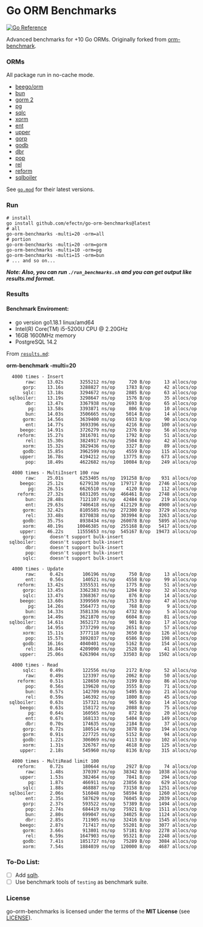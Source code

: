 # Go ORM Benchmarks

[![Go Reference](https://pkg.go.dev/badge/github.com/efectn/go-orm-benchmarks.svg)](https://pkg.go.dev/github.com/efectn/go-orm-benchmarks)

Advanced benchmarks for +10 Go ORMs. Originally forked from [orm-benchmark](https://github.com/frederikhors/orm-benchmark).

### ORMs

All package run in no-cache mode.

- [beego/orm](https://github.com/astaxie/beego/tree/master/orm)
- [bun](https://github.com/uptrace/bun)
- [gorm 2](https://github.com/go-gorm/gorm)
- [pg](https://github.com/go-pg/pg)
- [sqlc](https://github.com/kyleconroy/sqlc)
- [xorm](https://github.com/xormplus/xorm)
- [ent](https://github.com/ent/ent)
- [upper](https://github.com/upper/db)
- [gorp](https://github.com/go-gorp/gorp)
- [godb](https://github.com/samonzeweb/godb)
- [dbr](https://github.com/gocraft/dbr/)
- [pop](https://github.com/gobuffalo/pop)
- [rel](https://github.com/go-rel/rel)
- [reform](https://github.com/go-reform/reform)
- [sqlboiler](https://github.com/volatiletech/sqlboiler)

See [`go.mod`](go.mod) for their latest versions.

### Run

```shell
# install
go install github.com/efectn/go-orm-benchmarks@latest
# all
go-orm-benchmarks -multi=20 -orm=all
# portion
go-orm-benchmarks -multi=20 -orm=gorm
go-orm-benchmarks -multi=10 -orm=pg
go-orm-benchmarks -multi=15 -orm=bun
# ... and so on...
```

**_Note: Also, you can run `./run_benchmarks.sh` and you can get output like results.md format._**

### Results

#### Benchmark Enviroment:

- go version go1.18.1 linux/amd64
- Intel(R) Core(TM) i5-5200U CPU @ 2.20GHz
- 16GB 1600MHz memory
- PostgreSQL 14.2

From [`results.md`](results.md):

**orm-benchmark -multi=20**

```
  4000 times - Insert
       raw:    13.02s      3255212 ns/op     720 B/op     13 allocs/op
      gorp:    13.16s      3288827 ns/op    1783 B/op     42 allocs/op
      sqlc:    13.18s      3294672 ns/op    2885 B/op     63 allocs/op
 sqlboiler:    13.19s      3298647 ns/op    1576 B/op     35 allocs/op
       dbr:    13.47s      3367938 ns/op    2693 B/op     65 allocs/op
        pg:    13.58s      3393871 ns/op     806 B/op     10 allocs/op
       bun:    14.03s      3506665 ns/op    5014 B/op     14 allocs/op
      gorm:    14.56s      3639400 ns/op    6933 B/op     90 allocs/op
       ent:    14.77s      3693396 ns/op    4216 B/op    100 allocs/op
     beego:    14.91s      3726279 ns/op    2376 B/op     56 allocs/op
    reform:    15.27s      3816701 ns/op    1792 B/op     51 allocs/op
       rel:    15.30s      3824917 ns/op    2504 B/op     42 allocs/op
      xorm:    15.32s      3829436 ns/op    3327 B/op     89 allocs/op
      godb:    15.85s      3962599 ns/op    4559 B/op    115 allocs/op
     upper:    16.78s      4194212 ns/op   13775 B/op    673 allocs/op
       pop:    18.49s      4622682 ns/op   10084 B/op    249 allocs/op

  4000 times - MultiInsert 100 row
       raw:    25.01s      6253405 ns/op  191258 B/op    931 allocs/op
     beego:    25.12s      6279130 ns/op  179717 B/op   2746 allocs/op
        pg:    26.51s      6626510 ns/op    4120 B/op    112 allocs/op
    reform:    27.32s      6831205 ns/op  466461 B/op   2748 allocs/op
       bun:    28.48s      7121107 ns/op   42484 B/op    219 allocs/op
       ent:    29.63s      7406418 ns/op  412129 B/op   4900 allocs/op
      gorm:    32.42s      8105585 ns/op  272300 B/op   3729 allocs/op
       rel:    33.48s      8370838 ns/op  303994 B/op   3263 allocs/op
      godb:    35.75s      8938434 ns/op  260078 B/op   5895 allocs/op
      xorm:    40.19s     10046385 ns/op  255168 B/op   5417 allocs/op
     upper:    46.22s     11555653 ns/op  545167 B/op  19473 allocs/op
      gorp:     doesn't support bulk-insert
 sqlboiler:     doesn't support bulk-insert
       dbr:     doesn't support bulk-insert
       pop:     doesn't support bulk-insert
      sqlc:     doesn't support bulk-insert

  4000 times - Update
       raw:     0.42s       106196 ns/op     750 B/op     13 allocs/op
       ent:     0.56s       140521 ns/op    4558 B/op     99 allocs/op
    reform:    13.42s      3355531 ns/op    1775 B/op     51 allocs/op
      gorp:    13.45s      3362383 ns/op    1204 B/op     32 allocs/op
      sqlc:    13.47s      3368367 ns/op     876 B/op     14 allocs/op
     beego:    13.60s      3399569 ns/op    1753 B/op     47 allocs/op
        pg:    14.26s      3564773 ns/op     768 B/op      9 allocs/op
       bun:    14.33s      3581336 ns/op    4732 B/op      5 allocs/op
      gorm:    14.49s      3621870 ns/op    6604 B/op     81 allocs/op
 sqlboiler:    14.61s      3652173 ns/op     901 B/op     17 allocs/op
       dbr:    14.95s      3737299 ns/op    2651 B/op     57 allocs/op
      xorm:    15.11s      3777118 ns/op    3650 B/op    126 allocs/op
       pop:    15.57s      3892037 ns/op    6586 B/op    198 allocs/op
      godb:    16.16s      4040401 ns/op    5162 B/op    154 allocs/op
       rel:    16.84s      4209090 ns/op    2528 B/op     41 allocs/op
     upper:    25.06s      6263904 ns/op   33503 B/op   1502 allocs/op

  4000 times - Read
      sqlc:     0.49s       122556 ns/op    2172 B/op     52 allocs/op
       raw:     0.49s       123397 ns/op    2062 B/op     50 allocs/op
    reform:     0.51s       128650 ns/op    3199 B/op     86 allocs/op
       pop:     0.56s       139620 ns/op    3555 B/op     71 allocs/op
       bun:     0.57s       142709 ns/op    5495 B/op     21 allocs/op
       rel:     0.59s       146392 ns/op    1800 B/op     45 allocs/op
 sqlboiler:     0.63s       157321 ns/op     965 B/op     14 allocs/op
     beego:     0.63s       158172 ns/op    2088 B/op     75 allocs/op
        pg:     0.64s       160565 ns/op     872 B/op     20 allocs/op
       ent:     0.67s       168133 ns/op    5404 B/op    149 allocs/op
       dbr:     0.70s       174635 ns/op    2184 B/op     37 allocs/op
      gorp:     0.72s       180514 ns/op    3878 B/op    194 allocs/op
      gorm:     0.91s       227725 ns/op    5152 B/op     94 allocs/op
      godb:     1.22s       306069 ns/op    4113 B/op    102 allocs/op
      xorm:     1.31s       326767 ns/op    4618 B/op    125 allocs/op
     upper:     2.18s       545960 ns/op    8136 B/op    315 allocs/op

  4000 times - MultiRead limit 100
    reform:     0.72s       180644 ns/op    2927 B/op     74 allocs/op
       raw:     1.48s       370397 ns/op   38342 B/op   1038 allocs/op
     upper:     1.53s       382464 ns/op    7841 B/op    294 allocs/op
        pg:     1.87s       466911 ns/op   23856 B/op    629 allocs/op
      sqlc:     1.88s       468887 ns/op   73158 B/op   1251 allocs/op
 sqlboiler:     2.06s       516048 ns/op   58594 B/op   1260 allocs/op
       ent:     2.35s       587629 ns/op   76045 B/op   2039 allocs/op
      gorp:     2.37s       593522 ns/op   57389 B/op   1494 allocs/op
       pop:     2.74s       684419 ns/op   75921 B/op   1511 allocs/op
       bun:     2.80s       699047 ns/op   34025 B/op   1124 allocs/op
       dbr:     2.85s       711905 ns/op   32416 B/op   1545 allocs/op
     beego:     2.87s       717417 ns/op   55201 B/op   3077 allocs/op
      gorm:     3.66s       913801 ns/op   57181 B/op   2278 allocs/op
       rel:     6.59s      1647903 ns/op   95321 B/op   2248 allocs/op
      godb:     7.41s      1851727 ns/op   75289 B/op   3084 allocs/op
      xorm:     7.54s      1884039 ns/op  120000 B/op   4687 allocs/op
```

### To-Do List:

- [ ] Add [sqlh](github.com/nofeaturesonlybugs/sqlh).
- [ ] Use benchmark tools of `testing` as benchmark suite.

### License

go-orm-benchmarks is licensed under the terms of the **MIT License** (see [LICENSE](LICENSE)).
